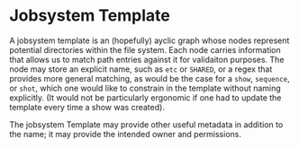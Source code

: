 # Jobsystem Template
A jobsystem template is an (hopefully) ayclic graph whose nodes represent potential directories within the file system. Each node carries information that allows us to match path entries against it for validaiton purposes. The node may store an explicit name, such as `etc` or `SHARED`, or a regex that provides more general matching, as would be the case for a `show`, `sequence`, or `shot`, which one would like to constrain in the template without naming explicitly. (It would not be particularly ergonomic if one had to update the template every time a show was created).

The jobsystem Template may provide other useful metadata in addition to the name; it may provide the intended owner and permissions.

